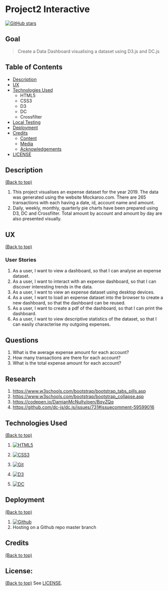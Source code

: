 # Project2 Interactive
<a href="https://github.com/DamianMcNulty/project2interactive/stargazers">
    <img src="https://img.shields.io/github/stars/DamianMcNulty/project2interactive.svg?style=social" alt="GitHub stars">
</a>

## Goal
>Create a Data Dashboard visualising a dataset using D3.js and DC.js

## Table of Contents
- [Description](#description)
- [UX](#ux)
- [Technologies Used](#technologies-used)
    - HTML5
    - CSS3
    - D3
    - DC
    - Crossfilter
- [Local Testing](#local-tesing)
- [Deployment](#deployment)
- [Credits](#credits)
    - [Content](#content)
    - [Media](#media)
    - [Acknowledgements](#acknowledgements)
- [LICENSE](#license)

## Description
[(Back to top)](#table-of-contents)
1. This project visualises an expense dataset for the year 2019. The data was generated using the website Mockaroo.com. There are 265 transactions with each having a date, id, account name and amount. 
2. Daily, weekly, monthly, quarterly pie charts have been prepared using D3, DC and Crossfilter. Total amount by account and amount by day are also presented visually.

## UX
[(Back to top)](#table-of-contents)
### User Stories
1. As a user, I want to view a dashboard, so that I can analyse an expense dataset.
2. As a user, I want to interact with an expense dashboard, so that I can discover interesting trends in the data.
3. As a user, I want to view an expense dataset using desktop devices.
4. As a user, I want to load an expense dataset into the browser to create a new dashboard, so that the dashboard can be reused.
5. As a user, I want to create a pdf of the dashboard, so that I can print the dashboard.
6. As a user, I want to view descriptive statistics of the dataset, so that I can easily characterise my outgoing expenses. 

## Questions
1. What is the average expense amount for each account?
2. How many transactions are there for each account?
3. What is the total expense amount for each account?

## Research
1. https://www.w3schools.com/bootstrap/bootstrap_tabs_pills.asp
2. https://www.w3schools.com/bootstrap/bootstrap_collapse.asp
3. https://codepen.io/DamianMcNulty/pen/BqyZQq
4. https://github.com/dc-js/dc.js/issues/731#issuecomment-59599016

## Technologies Used
[(Back to top)](#table-of-contents)
1. [![HTML5](https://github.com/DamianMcNulty/my-first-website/blob/master/img/HTML5_logo_and_wordmark.svg)](https://en.wikipedia.org/wiki/HTML5) 

2. [![CSS3](https://github.com/DamianMcNulty/my-first-website/blob/master/img/CSS3_logo_and_wordmark.svg)](https://en.wikipedia.org/wiki/Cascading_Style_Sheets)  

3. [![Git](https://github.com/DamianMcNulty/my-first-website/blob/master/img/Git-logo.svg)](https://en.wikipedia.org/wiki/Git)  

5. [![D3](https://raw.githubusercontent.com/d3/d3-logo/master/d3.svg)](https://d3js.org/) 

6. [![DC](https://dc-js.github.io/dc.js/dc.logo.png)](https://dc-js.github.io/dc.js/)


## Deployment
[(Back to top)](#table-of-contents)
1. [![Github](https://github.com/DamianMcNulty/my-first-website/blob/master/img/Octicons-mark-github.svg)](https://en.wikipedia.org/wiki/GitHub)
2. Hosting on a Github repo master branch
 
## Credits
[(Back to top)](#table-of-contents)

## License:
[(Back to top)](#table-of-contents)
See [LICENSE](LICENSE).
